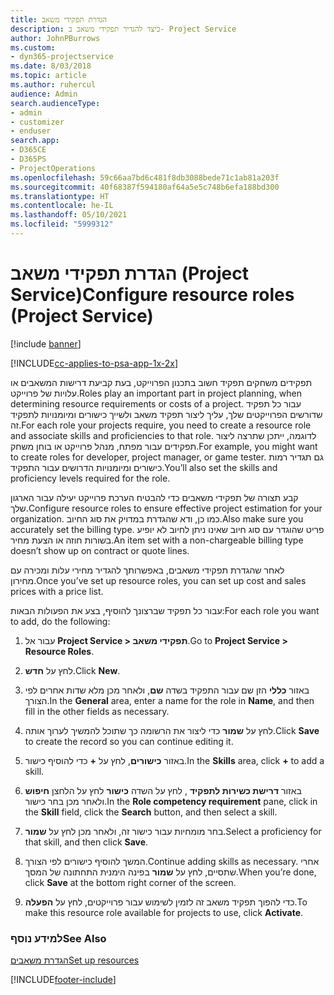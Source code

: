 ```yaml
---
title: הגדרת תפקידי משאב
description: כיצד להגדיר תפקידי משאב ב- Project Service
author: JohnPBurrows
ms.custom:
- dyn365-projectservice
ms.date: 8/03/2018
ms.topic: article
ms.author: ruhercul
audience: Admin
search.audienceType:
- admin
- customizer
- enduser
search.app:
- D365CE
- D365PS
- ProjectOperations
ms.openlocfilehash: 59c66aa7bd6c481f8db3088bede71c1ab81a203f
ms.sourcegitcommit: 40f68387f594180af64a5e5c748b6efa188bd300
ms.translationtype: HT
ms.contentlocale: he-IL
ms.lasthandoff: 05/10/2021
ms.locfileid: "5999312"
---
```

# <a name="configure-resource-roles-project-service"></a><span data-ttu-id="a33ee-103">הגדרת תפקידי משאב (Project Service)</span><span class="sxs-lookup"><span data-stu-id="a33ee-103">Configure resource roles (Project Service)</span></span>

[!include [banner](../includes/psa-now-project-operations.md)]

[!INCLUDE[cc-applies-to-psa-app-1x-2x](../includes/cc-applies-to-psa-app-1x-2x.md)]

<span data-ttu-id="a33ee-104">תפקידים משחקים תפקיד חשוב בתכנון הפרוייקט, בעת קביעת דרישות המשאבים או עלויות של פרוייקט.</span><span class="sxs-lookup"><span data-stu-id="a33ee-104">Roles play an important part in project planning, when determining resource requirements or costs of a project.</span></span> <span data-ttu-id="a33ee-105">עבור כל תפקיד שדורשים הפרוייקטים שלך, עליך ליצור תפקיד משאב ולשייך כישורים ומיומנויות לתפקיד זה.</span><span class="sxs-lookup"><span data-stu-id="a33ee-105">For each role your projects require, you need to create a resource role and associate skills and proficiencies to that role.</span></span> <span data-ttu-id="a33ee-106">לדוגמה, ייתכן שתרצה ליצור תפקידים עבור מפתח, מנהל פרוייקט או בוחן משחק.</span><span class="sxs-lookup"><span data-stu-id="a33ee-106">For example, you might want to create roles for developer, project manager, or game tester.</span></span> <span data-ttu-id="a33ee-107">גם תגדיר רמות כישורים ומיומנויות הדרושים עבור התפקיד.</span><span class="sxs-lookup"><span data-stu-id="a33ee-107">You’ll also set the skills and proficiency levels required for the role.</span></span>  
  
 <span data-ttu-id="a33ee-108">קבע תצורה של תפקידי משאבים כדי להבטיח הערכת פרוייקט יעילה עבור הארגון שלך.</span><span class="sxs-lookup"><span data-stu-id="a33ee-108">Configure resource roles to ensure effective project estimation for your organization.</span></span>  <span data-ttu-id="a33ee-109">כמו כן, ודא שהגדרת במדויק את סוג החיוב.</span><span class="sxs-lookup"><span data-stu-id="a33ee-109">Also make sure you accurately set the billing type.</span></span> <span data-ttu-id="a33ee-110">פריט שהוגדר עם סוג חיוב שאינו ניתן לחיוב לא יופיע בשורות חוזה או הצעת מחיר.</span><span class="sxs-lookup"><span data-stu-id="a33ee-110">An item set with a non-chargeable billing type doesn’t show up on contract or quote lines.</span></span>  
  
 <span data-ttu-id="a33ee-111">לאחר שהגדרת תפקידי משאבים, באפשרותך להגדיר מחירי עלות ומכירה עם מחירון.</span><span class="sxs-lookup"><span data-stu-id="a33ee-111">Once you’ve set up resource roles, you can set up cost and sales prices with a price list.</span></span>  
  
 <span data-ttu-id="a33ee-112">עבור כל תפקיד שברצונך להוסיף, בצע את הפעולות הבאות:</span><span class="sxs-lookup"><span data-stu-id="a33ee-112">For each role you want to add, do the following:</span></span>  
  
1.  <span data-ttu-id="a33ee-113">עבור אל **Project Service > תפקידי משאב**.</span><span class="sxs-lookup"><span data-stu-id="a33ee-113">Go to **Project Service > Resource Roles**.</span></span>  
  
2.  <span data-ttu-id="a33ee-114">לחץ על **חדש**.</span><span class="sxs-lookup"><span data-stu-id="a33ee-114">Click **New**.</span></span>  
  
3.  <span data-ttu-id="a33ee-115">באזור **כללי** הזן שם עבור התפקיד בשדה **שם**, ולאחר מכן מלא שדות אחרים לפי הצורך.</span><span class="sxs-lookup"><span data-stu-id="a33ee-115">In the **General** area, enter a name for the role in **Name**, and then fill in the other fields as necessary.</span></span>  
  
4.  <span data-ttu-id="a33ee-116">לחץ על **שמור** כדי ליצור את הרשומה כך שתוכל להמשיך לערוך אותה.</span><span class="sxs-lookup"><span data-stu-id="a33ee-116">Click **Save** to create the record so you can continue editing it.</span></span>  
  
5.  <span data-ttu-id="a33ee-117">באזור **כישורים**, לחץ על **+** כדי להוסיף כישור.</span><span class="sxs-lookup"><span data-stu-id="a33ee-117">In the **Skills** area, click **+** to add a skill.</span></span>  
  
6.  <span data-ttu-id="a33ee-118">באזור **דרישת כשירות לתפקיד** , לחץ על השדה **כישור** לחץ על הלחצן **חיפוש** ולאחר מכן בחר כישור.</span><span class="sxs-lookup"><span data-stu-id="a33ee-118">In the **Role competency requirement** pane, click in the **Skill** field, click the **Search** button, and then select a skill.</span></span>  
  
7.  <span data-ttu-id="a33ee-119">בחר מומחיות עבור כישור זה, ולאחר מכן לחץ על **שמור**.</span><span class="sxs-lookup"><span data-stu-id="a33ee-119">Select a proficiency for that skill, and then click **Save**.</span></span>  
  
8.  <span data-ttu-id="a33ee-120">המשך להוסיף כישורים לפי הצורך.</span><span class="sxs-lookup"><span data-stu-id="a33ee-120">Continue adding skills as necessary.</span></span> <span data-ttu-id="a33ee-121">אחרי שתסיים, לחץ על **שמור** בפינה הימנית התחתונה של המסך.</span><span class="sxs-lookup"><span data-stu-id="a33ee-121">When you’re done, click **Save** at the bottom right corner of the screen.</span></span>  
  
9. <span data-ttu-id="a33ee-122">כדי להפוך תפקיד משאב זה לזמין לשימוש עבור פרוייקטים, לחץ על **הפעלה**.</span><span class="sxs-lookup"><span data-stu-id="a33ee-122">To make this resource role available for projects to use, click **Activate**.</span></span>  
  
### <a name="see-also"></a><span data-ttu-id="a33ee-123">למידע נוסף</span><span class="sxs-lookup"><span data-stu-id="a33ee-123">See Also</span></span>  
 [<span data-ttu-id="a33ee-124">הגדרת משאבים</span><span class="sxs-lookup"><span data-stu-id="a33ee-124">Set up resources</span></span>](../psa/set-up-resources.md)


[!INCLUDE[footer-include](../includes/footer-banner.md)]